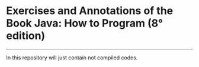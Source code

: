 # Exercises and Annotations of the Book Java: How to Program (8° edition)
---
In this repository will just contain not compiled codes.
